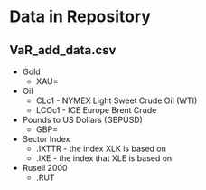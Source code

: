 # Data in Repository

## VaR_add_data.csv

- Gold
  - XAU= 
- Oil
  - CLc1 - NYMEX Light Sweet Crude Oil (WTI)
  - LCOc1 - ICE Europe Brent Crude
- Pounds to US Dollars (GBPUSD)
  - GBP=
- Sector Index
  - .IXTTR - the index XLK is based on
  - .IXE - the index that XLE is based on
- Rusell 2000
  - .RUT